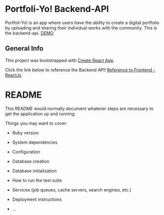 # Portfoli-Yo! Backend-API

Portfoli-Yo! is an app where users have the ability to create a digital portfolio by uploading and sharing their individual works with the community.
This is the backend-api. [DEMO](https://www.youtube.com/watch?v=DgDs7AbwzzI)

## General Info
This project was bootstrapped with [Create React App](https://github.com/facebook/create-react-app).

Click the link below to reference the Backend API! 
[Reference to Frontend - ReactJs](https://github.com/antonysanders1/portfoliyo-client)

# README

This README would normally document whatever steps are necessary to get the
application up and running.

Things you may want to cover:

* Ruby version

* System dependencies

* Configuration

* Database creation

* Database initialization

* How to run the test suite

* Services (job queues, cache servers, search engines, etc.)

* Deployment instructions

* ...
